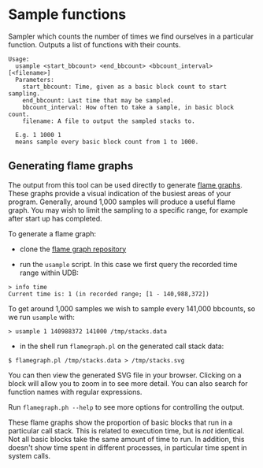 # Sample functions

Sampler which counts the number of times we find ourselves in a particular function. 
Outputs a list of functions with their counts.
```
Usage:
  usample <start_bbcount> <end_bbcount> <bbcount_interval> [<filename>]
  Parameters:
    start_bbcount: Time, given as a basic block count to start sampling.
    end_bbcount: Last time that may be sampled.
    bbcount_interval: How often to take a sample, in basic block count.
    filename: A file to output the sampled stacks to.

  E.g. 1 1000 1
  means sample every basic block count from 1 to 1000.
```

## Generating flame graphs

The output from this tool can be used directly to generate [flame graphs](https://www.brendangregg.com/flamegraphs.html).
These graphs provide a visual indication of the busiest areas of your program.
Generally, around 1,000 samples will produce a useful flame graph. You may
wish to limit the sampling to a specific range, for example after start up has
completed.

To generate a flame graph:
 - clone the [flame graph repository](https://github.com/brendangregg/FlameGraph)

 - run the `usample` script. In this case we first query the recorded time
 range within UDB:
```
> info time
Current time is: 1 (in recorded range; [1 - 140,988,372])
```
To get around 1,000 samples we wish to sample every 141,000 bbcounts, so we
run `usample` with:
```
> usample 1 140988372 141000 /tmp/stacks.data
```

 - in the shell run `flamegraph.pl` on the generated call stack data:
```
$ flamegraph.pl /tmp/stacks.data > /tmp/stacks.svg
```

You can then view the generated SVG file in your browser. Clicking on a block
will allow you to zoom in to see more detail. You can also search for function
names with regular expressions.

Run `flamegraph.ph --help` to see more options for controlling the output.

These flame graphs show the proportion of basic blocks that run in a particular
call stack. This is related to execution time, but is *not* identical. Not all
basic blocks take the same amount of time to run. In addition, this doesn't
show time spent in different processes, in particular time spent in system
calls.
